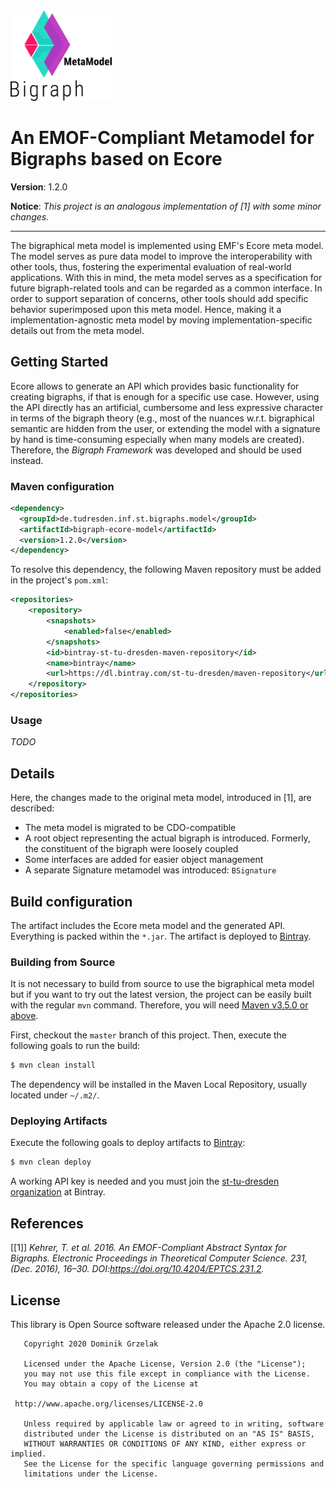 <img src="./etc/logo-bigraph-metamodel-dark.png" style="zoom:90%;" />

# An EMOF-Compliant Metamodel for Bigraphs based on Ecore

**Version**: 1.2.0

**Notice**: *This project is an analogous implementation of [1] with some minor changes.*

----------

The bigraphical meta model is implemented using EMF's Ecore meta model. 
The model serves as pure data model to improve the interoperability with other tools, thus, fostering the experimental evaluation of real-world applications. 
With this in mind, the meta model serves as a specification for future bigraph-related tools and can be regarded as a common interface. In order to support separation of concerns, other tools should add specific behavior superimposed upon this meta model. 
Hence, making it a implementation-agnostic meta model by moving implementation-specific details out from the meta model.

## Getting Started

Ecore allows to generate an API which provides basic functionality for creating bigraphs, if that is enough for a specific use case. However, using the API directly has an artificial, cumbersome and less expressive character in terms of the bigraph theory (e.g., most of the nuances w.r.t. bigraphical semantic are hidden from the user, or extending the model with a signature by hand is time-consuming especially when many models are created). 
Therefore, the *Bigraph Framework* was developed and should be used instead.

### Maven configuration

```xml
<dependency>
  <groupId>de.tudresden.inf.st.bigraphs.model</groupId>
  <artifactId>bigraph-ecore-model</artifactId>
  <version>1.2.0</version>
</dependency>
```

To resolve this dependency, the following Maven repository must be added in the project's `pom.xml`:

```xml
<repositories>
    <repository>
        <snapshots>
            <enabled>false</enabled>
        </snapshots>
        <id>bintray-st-tu-dresden-maven-repository</id>
        <name>bintray</name>
        <url>https://dl.bintray.com/st-tu-dresden/maven-repository</url>
    </repository>
</repositories>
```

### Usage

*TODO*

## Details

Here, the changes made to the original meta model, introduced in [1], are described:

- The meta model is migrated to be CDO-compatible
- A root object representing the actual bigraph is introduced. Formerly, 
the constituent of the bigraph were loosely coupled
- Some interfaces are added for easier object management
- A separate Signature metamodel was introduced: `BSignature`


## Build configuration

The artifact includes the Ecore meta model and the generated API. 
Everything is packed within the `*.jar`. The artifact is deployed to [Bintray](https://bintray.com/).

### Building from Source

It is not necessary to build from source to use the bigraphical meta model but 
if you want to try out the latest version, the project can be easily built 
with the regular `mvn` command. Therefore, you will need 
[Maven v3.5.0 or above](https://maven.apache.org/run-maven/index.html).

First, checkout the `master` branch of this project.
Then, execute the following goals to run the build:
```bash
$ mvn clean install
```
The dependency will be installed in the Maven Local Repository, usually located under `~/.m2/`.

### Deploying Artifacts

Execute the following goals to deploy artifacts to [Bintray](https://bintray.com/):
```bash
$ mvn clean deploy
```

A working API key is needed and you must join the [st-tu-dresden organization](https://bintray.com/st-tu-dresden) at Bintray.

## References

[[1]] _Kehrer, T. et al. 2016. An EMOF-Compliant Abstract Syntax for Bigraphs. Electronic Proceedings in Theoretical Computer Science. 231, (Dec. 2016), 16–30. DOI:https://doi.org/10.4204/EPTCS.231.2._

## License

This library is Open Source software released under the Apache 2.0 license.

```text
   Copyright 2020 Dominik Grzelak

   Licensed under the Apache License, Version 2.0 (the "License");
   you may not use this file except in compliance with the License.
   You may obtain a copy of the License at

 http://www.apache.org/licenses/LICENSE-2.0

   Unless required by applicable law or agreed to in writing, software
   distributed under the License is distributed on an "AS IS" BASIS,
   WITHOUT WARRANTIES OR CONDITIONS OF ANY KIND, either express or implied.
   See the License for the specific language governing permissions and
   limitations under the License. 
```



